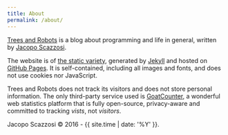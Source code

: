 ```yaml
---
title: About
permalink: /about/
---
```


<p class="lead"><a href="{{ site.baseurl | prepend:site.url }}">Trees and 
Robots</a> is a blog about programming and life in general,  written by 
<a href="https://jacoscaz.com">Jacopo Scazzosi</a>.</p>

The website is of [the static variety][3], generated by [Jekyll][1] and hosted 
on [GitHub Pages][2]. It is self-contained, including all images and fonts, and
does not use cookies nor JavaScript.

Trees and Robots does not track its visitors and does not store personal 
information. The only third-party service used is [GoatCounter][4], a wonderful
web statistics platform that is fully open-source, privacy-aware and committed
to tracking *vists*, not *visitors*.

Jacopo Scazzosi &copy; 2016 - {{ site.time | date: '%Y' }}.

[1]: https://jekyllrb.com
[2]: https://pages.github.com
[3]: https://en.wikipedia.org/wiki/Static_web_page
[4]: https://www.goatcounter.com
